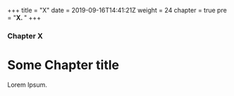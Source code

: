 +++
title = "X"
date = 2019-09-16T14:41:21Z
weight = 24
chapter = true
pre = "<b>X. </b>"
+++

### Chapter X

# Some Chapter title

Lorem Ipsum.
